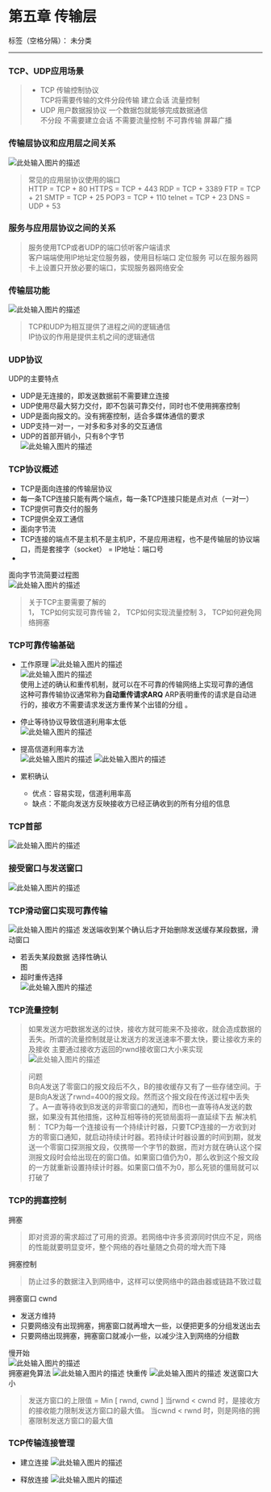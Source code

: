 ﻿# 第五章 传输层 

标签（空格分隔）： 未分类

---

### TCP、UDP应用场景  
> * TCP 传输控制协议  
TCP将需要传输的文件分段传输 
建立会话 流量控制 
> * UDP 用户数据报协议 
一个数据包就能够完成数据通信  
不分段 不需要建立会话 
不需要流量控制 不可靠传输 
屏幕广播   

### 传输层协议和应用层之间关系  
![此处输入图片的描述][1]  
> 常见的应用层协议使用的端口  
HTTP = TCP + 80 
HTTPS = TCP + 443
RDP = TCP + 3389 
FTP = TCP + 21 
SMTP = TCP + 25 
POP3 = TCP + 110 
telnet = TCP + 23 
DNS = UDP + 53  

### 服务与应用层协议之间的关系  
> 服务使用TCP或者UDP的端口侦听客户端请求  
客户端端使用IP地址定位服务器，使用目标端口 定位服务 
可以在服务器网卡上设置只开放必要的端口，实现服务器网络安全  

### 传输层功能  
  ![此处输入图片的描述][2]
> TCP和UDP为相互提供了进程之间的逻辑通信  
IP协议的作用是提供主机之间的逻辑通信

### UDP协议 
UDP的主要特点   

* UDP是无连接的，即发送数据前不需要建立连接  
* UDP使用尽最大努力交付，即不包装可靠交付，同时也不使用拥塞控制 
* UDP是面向报文的。没有拥塞控制，适合多媒体通信的要求 
* UDP支持一对一，一对多和多对多的交互通信
* UDP的首部开销小，只有8个字节   
![此处输入图片的描述][3]
 

### TCP协议概述   
* TCP是面向连接的传输层协议  
* 每一条TCP连接只能有两个端点，每一条TCP连接只能是点对点（一对一）
* TCP提供可靠交付的服务 
* TCP提供全双工通信 
* 面向字节流  
* TCP连接的端点不是主机不是主机IP，不是应用进程，也不是传输层的协议端口，而是套接字（socket） = IP地址：端口号    
* 
面向字节流简要过程图  
![此处输入图片的描述][4]
> 关于TCP主要需要了解的  
1， TCP如何实现可靠传输 
2， TCP如何实现流量控制
3， TCP如何避免网络拥塞  

### TCP可靠传输基础  
* 工作原理 
![此处输入图片的描述][5]  
![此处输入图片的描述][6]  
使用上述的确认和重传机制，就可以在不可靠的传输网络上实现可靠的通信  
这种可靠传输协议通常称为**自动重传请求ARQ** ARP表明重传的请求是自动进行的，接收方不需要请求发送方重传某个出错的分组 。

* 停止等待协议导致信道利用率太低  
 ![此处输入图片的描述][7]  
* 提高信道利用率方法  
![此处输入图片的描述][8]
![此处输入图片的描述][9] 

* 累积确认  
    * 优点：容易实现，信道利用率高
    * 缺点：不能向发送方反映接收方已经正确收到的所有分组的信息  
### TCP首部  
![此处输入图片的描述][10]
### 接受窗口与发送窗口  
![此处输入图片的描述][11]
### TCP滑动窗口实现可靠传输  
![此处输入图片的描述][12] 
发送端收到某个确认后才开始删除发送缓存某段数据，滑动窗口  

* 若丢失某段数据 选择性确认  
图 
* 超时重传选择   
![此处输入图片的描述][13]  
### TCP流量控制  
> 如果发送方吧数据发送的过快，接收方就可能来不及接收，就会造成数据的丢失。所谓的流量控制就是让发送方的发送速率不要太快，要让接收方来的及接收 
主要通过接收方返回的rwnd接收窗口大小来实现 
![此处输入图片的描述][14]

   
> 问题  
B向A发送了零窗口的报文段后不久，B的接收缓存又有了一些存储空间。于是B向A发送了rwnd=400的报文段。然而这个报文段在传送过程中丢失了。A一直等待收到B发送的非零窗口的通知，而B也一直等待A发送的数据，如果没有其他措施，这种互相等待的死锁局面将一直延续下去 
解决机制：
TCP为每一个连接设有一个持续计时器，只要TCP连接的一方收到对方的零窗口通知，就启动持续计时器。若持续计时器设置的时间到期，就发送一个零窗口探测报文段，仅携带一个字节的数据，而对方就在确认这个探测报文段时会给出现在的窗口值。如果窗口值仍为0，那么收到这个报文段的一方就重新设置持续计时器。如果窗口值不为0，那么死锁的僵局就可以打破了 

### TCP的拥塞控制  
拥塞 
> 即对资源的需求超过了可用的资源。若网络中许多资源同时供应不足，网络的性能就要明显变坏，整个网络的吞吐量随之负荷的增大而下降 

拥塞控制  
> 防止过多的数据注入到网络中，这样可以使网络中的路由器或链路不致过载  

拥塞窗口 cwnd 
* 发送方维持 
* 只要网络没有出现拥塞，拥塞窗口就再增大一些，以便把更多的分组发送出去 
* 只要网络出现拥塞，拥塞窗口就减小一些，以减少注入到网络的分组数

慢开始  
![此处输入图片的描述][15]  
拥塞避免算法 
![此处输入图片的描述][16]
快重传 
![此处输入图片的描述][17]
发送窗口大小 
 > 发送方窗口的上限值 = Min [ rwnd, cwnd ]
    当rwnd < cwnd 时，是接收方的接收能力限制发送方窗口的最大值。
    当cwnd < rwnd 时，则是网络的拥塞限制发送方窗口的最大值 
    
### TCP传输连接管理 
* 建立连接 
![此处输入图片的描述][18]
* 释放连接
![此处输入图片的描述][19]


  [1]: https://github.com/xurui1995/computer-network/blob/master/pic/%E5%BA%94%E7%94%A8%E5%B1%82%E5%8D%8F%E8%AE%AE%E4%B8%8E%E4%BC%A0%E8%BE%93%E5%B1%82%E5%8D%8F%E8%AE%AE%E5%85%B3%E7%B3%BB.png
  [2]: https://github.com/xurui1995/computer-network/blob/master/pic/%E4%BC%A0%E8%BE%93%E5%B1%82%E5%8A%9F%E8%83%BD.png
  [3]: https://github.com/xurui1995/computer-network/blob/master/pic/UDP%E7%89%B9%E7%82%B9.png
  [4]: https://github.com/xurui1995/computer-network/blob/master/pic/%E9%9D%A2%E5%90%91%E5%AD%97%E8%8A%82%E6%B5%81%E8%BF%87%E7%A8%8B.png
  [5]: https://github.com/xurui1995/computer-network/blob/master/pic/TCP%E5%8F%AF%E9%9D%A0%E4%BC%A0%E8%BE%93%E5%8E%9F%E7%90%86.png
  [6]: https://github.com/xurui1995/computer-network/blob/master/pic/TCP%E5%8F%AF%E9%9D%A0%E4%BC%A0%E8%BE%93%E5%8E%9F%E7%90%86%E4%BA%8C.png
  [7]: https://github.com/xurui1995/computer-network/blob/master/pic/%E5%81%9C%E6%AD%A2%E7%AD%89%E5%BE%85%E7%9A%84%E4%BF%A1%E9%81%93%E5%88%A9%E7%94%A8%E7%8E%87.png
  [8]: https://github.com/xurui1995/computer-network/blob/master/pic/%E6%B5%81%E6%B0%B4%E7%BA%BF%E4%BC%A0%E8%BE%93.png
  [9]: https://github.com/xurui1995/computer-network/blob/master/pic/%E8%BF%9E%E7%BB%ADARQ.png
  [10]: https://github.com/xurui1995/computer-network/blob/master/pic/TCP%E9%A6%96%E9%83%A8.png
  [11]: https://github.com/xurui1995/computer-network/blob/master/pic/%E5%8F%91%E9%80%81%E7%AA%97%E5%8F%A3%E6%8E%A5%E5%8F%97%E7%AA%97%E5%8F%A3.png
  [12]: https://github.com/xurui1995/computer-network/blob/master/pic/%E5%AD%97%E8%8A%82%E6%BB%91%E5%8A%A8%E7%AA%97%E5%8F%A3.png
  [13]: https://github.com/xurui1995/computer-network/blob/master/pic/%E8%B6%85%E6%97%B6%E9%87%8D%E4%BC%A0%E9%80%89%E6%8B%A9.png
  [14]: https://github.com/xurui1995/computer-network/blob/master/pic/TCP%E6%B5%81%E9%87%8F%E6%8E%A7%E5%88%B6.png
  [15]: https://github.com/xurui1995/computer-network/blob/master/pic/%E6%85%A2%E5%BC%80%E5%A7%8B.png
  [16]: https://github.com/xurui1995/computer-network/blob/master/pic/%E6%8B%A5%E5%A1%9E%E9%81%BF%E5%85%8D%E7%AE%97%E6%B3%95.png
  [17]: https://github.com/xurui1995/computer-network/blob/master/pic/%E5%BF%AB%E9%87%8D%E4%BC%A0.png
  [18]: https://github.com/xurui1995/computer-network/blob/master/pic/%E5%BF%AB%E9%87%8D%E4%BC%A0.png
  [19]: https://github.com/xurui1995/computer-network/blob/master/pic/%E5%9B%9B%E6%AC%A1%E5%88%86%E6%89%8B.png